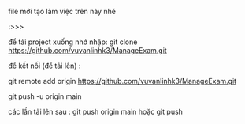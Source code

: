 file mới tạo làm việc trên này nhé

:>>>

để tải project xuống nhớ nhập: git clone https://github.com/vuvanlinhk3/ManageExam.git

để kết nối (để tải lên) :

git remote add origin https://github.com/vuvanlinhk3/ManageExam.git

git push -u origin main 

các lần tải lên sau : git push origin main hoặc git push
